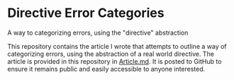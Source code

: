 # Directive Error Categories
A way to categorizing errors, using the "directive" abstraction

This repository contains the article I wrote that attempts to outline a way of categorizing errors, using the abstraction of a real world directive. The article is provided in this repository in [Article.md](./Article.md). It is posted to GitHub to ensure it remains public and easily accessible to anyone interested.

